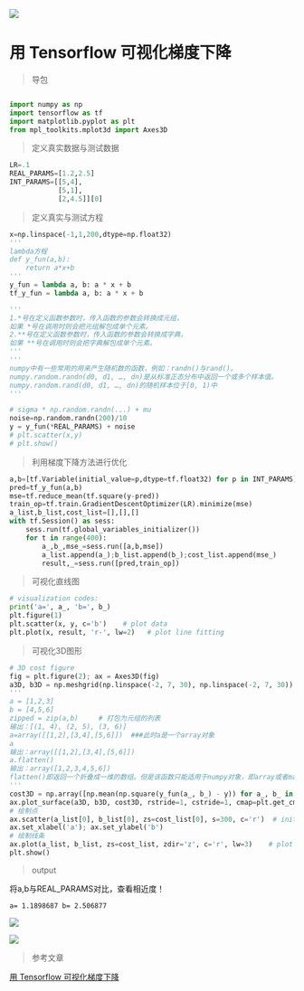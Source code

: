 
![](http://p20tr36iw.bkt.clouddn.com/tensorflow_gd.png)
<!--more-->

# 用 Tensorflow 可视化梯度下降

>导包

```python

import numpy as np
import tensorflow as tf
import matplotlib.pyplot as plt
from mpl_toolkits.mplot3d import Axes3D
```
>定义真实数据与测试数据

```python
LR=.1
REAL_PARAMS=[1.2,2.5]
INT_PARAMS=[[5,4],
            [5,1],
            [2,4.5]][0]

```
>定义真实与测试方程

```python
x=np.linspace(-1,1,200,dtype=np.float32)
'''
lambda方程
def y_fun(a,b):
    return a*x+b
'''
y_fun = lambda a, b: a * x + b
tf_y_fun = lambda a, b: a * x + b

'''
1.*号在定义函数参数时，传入函数的参数会转换成元组，
如果 *号在调用时则会把元组解包成单个元素。
2.**号在定义函数参数时，传入函数的参数会转换成字典，
如果 **号在调用时则会把字典解包成单个元素。
'''
'''
numpy中有一些常用的用来产生随机数的函数，例如：randn()与rand()。
numpy.random.randn(d0, d1, …, dn)是从标准正态分布中返回一个或多个样本值。
numpy.random.rand(d0, d1, …, dn)的随机样本位于[0, 1)中
'''

# sigma * np.random.randn(...) + mu
noise=np.random.randn(200)/10
y = y_fun(*REAL_PARAMS) + noise
# plt.scatter(x,y)
# plt.show()
```
>利用梯度下降方法进行优化

```python
a,b=[tf.Variable(initial_value=p,dtype=tf.float32) for p in INT_PARAMS]
pred=tf_y_fun(a,b)
mse=tf.reduce_mean(tf.square(y-pred))
train_op=tf.train.GradientDescentOptimizer(LR).minimize(mse)
a_list,b_list,cost_list=[],[],[]
with tf.Session() as sess:
    sess.run(tf.global_variables_initializer())
    for t in range(400):
        a_,b_,mse_=sess.run([a,b,mse])
        a_list.append(a_);b_list.append(b_);cost_list.append(mse_)
        result,_=sess.run([pred,train_op])
```
>可视化直线图

```python
# visualization codes:
print('a=', a_, 'b=', b_)
plt.figure(1)
plt.scatter(x, y, c='b')    # plot data
plt.plot(x, result, 'r-', lw=2)   # plot line fitting

```
>可视化3D图形

```python
# 3D cost figure
fig = plt.figure(2); ax = Axes3D(fig)
a3D, b3D = np.meshgrid(np.linspace(-2, 7, 30), np.linspace(-2, 7, 30))  # parameter space
'''
a = [1,2,3]
b = [4,5,6]
zipped = zip(a,b)     # 打包为元组的列表
输出：[(1, 4), (2, 5), (3, 6)]
a=array([[1,2],[3,4],[5,6]])  ###此时a是一个array对象
a
输出：array([[1,2],[3,4],[5,6]])
a.flatten()
输出：array([1,2,3,4,5,6])
flatten()即返回一个折叠成一维的数组。但是该函数只能适用于numpy对象，即array或者mat，普通的list列表是不行的
'''
cost3D = np.array([np.mean(np.square(y_fun(a_, b_) - y)) for a_, b_ in zip(a3D.flatten(), b3D.flatten())]).reshape(a3D.shape)
ax.plot_surface(a3D, b3D, cost3D, rstride=1, cstride=1, cmap=plt.get_cmap('rainbow'), alpha=0.5)
# 绘制点
ax.scatter(a_list[0], b_list[0], zs=cost_list[0], s=300, c='r')  # initial parameter place
ax.set_xlabel('a'); ax.set_ylabel('b')
# 绘制线条
ax.plot(a_list, b_list, zs=cost_list, zdir='z', c='r', lw=3)    # plot 3D gradient descent
plt.show()

```


>output

将a,b与REAL_PARAMS对比，查看相近度！

```
a= 1.1898687 b= 2.506877
```
![](http://p20tr36iw.bkt.clouddn.com/tensorflow_line.png)

![](http://p20tr36iw.bkt.clouddn.com/tensorflow_gd.png)

>参考文章

[用 Tensorflow 可视化梯度下降](https://morvanzhou.github.io/tutorials/machine-learning/tensorflow/5-15-tf-gradient-descent/)
